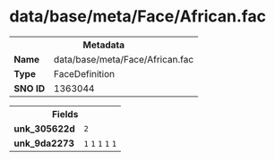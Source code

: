 <h1>data/base/meta/Face/African.fac</h1><table><tr><th colspan="100%">Metadata</th></tr><tr><td><b>Name</b></td><td>data/base/meta/Face/African.fac</td></tr><tr><td><b>Type</b></td><td>FaceDefinition</td></tr><tr><td><b>SNO ID</b></td><td>1363044</td></tr></table>

<table><tr><th colspan="100%">Fields</th></tr><tr><td><b>unk_305622d</b></td><td><code>2</code></td></tr><tr><td><b>unk_9da2273</b></td><td><code>1</code>
<code>1</code>
<code>1</code>
<code>1</code>
<code>1</code>
</td></tr></table>


